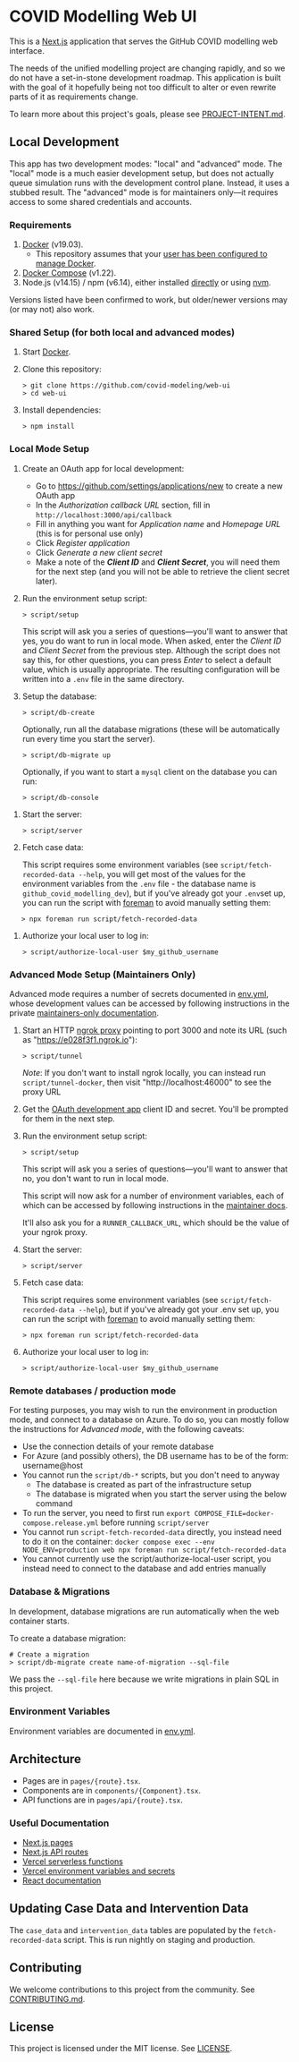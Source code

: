 # COVID Modelling Web UI

This is a [Next.js][nextjs] application that serves the GitHub
COVID modelling web interface.

The needs of the unified modelling project are changing rapidly, and so we do
not have a set-in-stone development roadmap. This application is built with
the goal of it hopefully being not too difficult to alter or even rewrite
parts of it as requirements change.

To learn more about this project's goals, please see [PROJECT-INTENT.md](PROJECT-INTENT.md).

## Local Development

This app has two development modes: "local" and "advanced" mode. The "local"
mode is a much easier development setup, but does not actually queue
simulation runs with the development control plane. Instead, it uses a
stubbed result. The "advanced" mode is for maintainers only—it requires
access to some shared credentials and accounts.

### Requirements

1. [Docker][docker] (v19.03).
   - This repository assumes that your [user has been configured to manage Docker](https://docs.docker.com/engine/install/linux-postinstall/#manage-docker-as-a-non-root-user).
1. [Docker Compose][docker-compose] (v1.22).
1. Node.js (v14.15) / npm (v6.14), either installed [directly][npm] or using [nvm][nvm].

Versions listed have been confirmed to work, but older/newer versions may (or may not) also work.

### Shared Setup (for both local and advanced modes)

1. Start [Docker][docker].
1. Clone this repository:

   ```shell
   > git clone https://github.com/covid-modeling/web-ui
   > cd web-ui
   ```

1. Install dependencies:

   ```shell
   > npm install
   ```

### Local Mode Setup

1. Create an OAuth app for local development:

   - Go to <https://github.com/settings/applications/new> to create a new OAuth app
   - In the _Authorization callback URL_ section, fill in `http://localhost:3000/api/callback`
   - Fill in anything you want for _Application name_ and _Homepage URL_ (this is
     for personal use only)
   - Click _Register application_
   - Click _Generate a new client secret_
   - Make a note of the **_Client ID_** and **_Client Secret_**, you will need them for the
     next step (and you will not be able to retrieve the client secret later).

1. Run the environment setup script:

   ```shell
   > script/setup
   ```

   This script will ask you a series of questions—you'll want to answer that
   yes, you do want to run in local mode.
   When asked, enter the _Client ID_ and _Client Secret_ from the previous step.
   Although the script does not say this, for other questions, you can press _Enter_ to select a default value, which is usually appropriate.
   The resulting configuration will be written into a `.env` file in the same directory.

1. Setup the database:

   ```shell
   > script/db-create
   ```

   Optionally, run all the database migrations (these will be automatically run every time you start the server).

   ```shell
   > script/db-migrate up
   ```

   Optionally, if you want to start a `mysql` client on the database you can run:

   ```
   > script/db-console
   ```

1) Start the server:

   ```shell
   > script/server
   ```

1) Fetch case data:

   This script requires some environment variables (see `script/fetch-recorded-data --help`, you will get most of the values for the environment variables from the `.env` file - the database name is `github_covid_modelling_dev`), but if you've already got your `.env`set up, you can run the script with [foreman][foreman] to avoid manually setting them:

```shell
   > npx foreman run script/fetch-recorded-data
```

1. Authorize your local user to log in:

   ```shell
   > script/authorize-local-user $my_github_username
   ```

### Advanced Mode Setup (Maintainers Only)

Advanced mode requires a number of secrets documented in [env.yml](env.yml),
whose development values can be accessed by following instructions in the
private [maintainers-only documentation][maintainer-docs].

1. Start an HTTP [ngrok proxy][ngrok] pointing to port 3000 and
   note its URL (such as "https://e028f3f1.ngrok.io"):

   ```shell
   > script/tunnel
   ```

   _Note_: If you don't want to install ngrok locally, you can instead run `script/tunnel-docker`, then visit "http://localhost:46000" to see the proxy URL

1. Get the [OAuth development app][oauth] client ID and secret. You'll be prompted for them in the next step.

1. Run the environment setup script:

   ```shell
   > script/setup
   ```

   This script will ask you a series of questions—you'll want to answer that
   no, you don't want to run in local mode.

   This script will now ask for a number of environment variables, each of
   which can be accessed by following instructions in the [maintainer
   docs][maintainer-docs].

   It'll also ask you for a `RUNNER_CALLBACK_URL`, which should be the value of
   your ngrok proxy.

1. Start the server:

   ```shell
   > script/server
   ```

1. Fetch case data:

   This script requires some environment variables (see
   `script/fetch-recorded-data --help`), but if you've already got your .env
   set up, you can run the script with [foreman][foreman] to avoid manually
   setting them:

   ```shell
   > npx foreman run script/fetch-recorded-data
   ```

1. Authorize your local user to log in:

   ```shell
   > script/authorize-local-user $my_github_username
   ```

### Remote databases / production mode

For testing purposes, you may wish to run the environment in production mode, and connect to a database on Azure.
To do so, you can mostly follow the instructions for _Advanced mode_, with the following caveats:

- Use the connection details of your remote database
- For Azure (and possibly others), the DB username has to be of the form: username@host
- You cannot run the `script/db-*` scripts, but you don't need to anyway
  - The database is created as part of the infrastructure setup
  - The database is migrated when you start the server using the below command
- To run the server, you need to first run `export COMPOSE_FILE=docker-compose.release.yml` before running `script/server`
- You cannot run `script-fetch-recorded-data` directly, you instead need to do it on the container: `docker compose exec --env NODE_ENV=production web npx foreman run script/fetch-recorded-data`
- You cannot currently use the script/authorize-local-user script, you instead need to connect to the database and add entries manually

### Database & Migrations

In development, database migrations are run automatically when the web
container starts.

To create a database migration:

```shell
# Create a migration
> script/db-migrate create name-of-migration --sql-file
```

We pass the `--sql-file` here because we write migrations in plain SQL in
this project.

### Environment Variables

Environment variables are documented in [env.yml](env.yml).

## Architecture

- Pages are in `pages/{route}.tsx`.
- Components are in `components/{Component}.tsx`.
- API functions are in `pages/api/{route}.tsx`.

### Useful Documentation

- [Next.js pages](https://nextjs.org/docs/basic-features/pages)
- [Next.js API routes](https://nextjs.org/docs/api-routes/introduction)
- [Vercel serverless functions](https://zeit.co/docs/v2/serverless-functions/introduction)
- [Vercel environment variables and secrets](https://zeit.co/docs/v2/serverless-functions/env-and-secrets)
- [React documentation](https://reactjs.org/docs/getting-started.html)

## Updating Case Data and Intervention Data

The `case_data` and `intervention_data` tables are populated by the `fetch-recorded-data` script.
This is run nightly on staging and production.

## Contributing

We welcome contributions to this project from the community. See
[CONTRIBUTING.md](CONTRIBUTING.md).

## License

This project is licensed under the MIT license. See [LICENSE](LICENSE).

[docker]: https://www.docker.com/get-started
[docker-compose]: https://docs.docker.com/compose/
[dpx]: https://npm.im/dpx
[foreman]: https://npm.im/foreman
[maintainer-docs]: https://github.com/covid-modeling/project-docs-internal/blob/master/docs/web-operations.md
[nextjs]: https://nextjs.org
[ngrok]: https://ngrok.com/
[npm]: https://docs.npmjs.com/downloading-and-installing-node-js-and-npm
[nvm]: https://github.com/nvm-sh/nvm
[oauth]: https://github.com/organizations/covid-modeling/settings/applications/1253529
[prod]: https://covid-modeling.org
[staging]: https://staging.covid-modeling.org
[vercel]: https://vercel.com
[vercel-org]: https://zeit.co/covid-modeling
